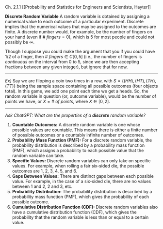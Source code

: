 Ch. 2.1.1 [[Probability and Statistics for Engineers and Scientists, Hayter]]

**Discrete Random Variable**
A random variable is obtained by assigning a numerical value to each outcome of a particular experiment. Discrete implies that the numerical values that may be assigned to the outcomes are finite. A discrete number would, for example, be the number of fingers on your hand (even if $\#~fingers=0$), which is $5$ for most people and could not possibly be $\infty$.

Though I suppose you could make the argument that you if you could have $1/2$ of a finger, then $\#~fingers \in C[0,5]$ (i.e., the number of fingers is *continuous* on the interval from 0 to 5, since we are then accepting fractions between any given integer), but ignore that for now.

---

*Ex)*
Say we are flipping a coin two times in a row, with $S=\{(HH), (HT), (TH), (TT)\}$ being the sample space containing all possible outcomes (four objects total). In this game, we add one point each time we get a heads. So, the random variable in question (or, outcome variable), would be the number of points we have, or $X=\#~of~points$, where $X\in[0,2]$. 

---

*Ask ChatGPT: What are the properties of a **discrete** random variable?*

1. **Countable Outcomes:** A discrete random variable is one whose possible values are countable. This means there is either a finite number of possible outcomes or a countably infinite number of outcomes.
2. **Probability Mass Function (PMF):** For a discrete random variable, the probability distribution is described by a probability mass function (PMF), which assigns a probability to each possible value that the random variable can take.
3. **Specific Values:** Discrete random variables can only take on specific values. For example, when rolling a fair six-sided die, the possible outcomes are 1, 2, 3, 4, 5, and 6.
4. **Gaps Between Values:** There are distinct gaps between each possible value. For example, in the case of a six-sided die, there are no values between 1 and 2, 2 and 3, etc.
5. **Probability Distribution:** The probability distribution is described by a probability mass function (PMF), which gives the probability of each possible outcome.
6. **Cumulative Distribution Function (CDF):** Discrete random variables also have a cumulative distribution function (CDF), which gives the probability that the random variable is less than or equal to a certain value.

